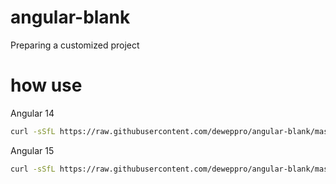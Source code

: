 # angular-blank
Preparing a customized project

# how use

Angular 14
```bash
curl -sSfL https://raw.githubusercontent.com/deweppro/angular-blank/master/install.sh | sh -s v14
```

Angular 15
```bash
curl -sSfL https://raw.githubusercontent.com/deweppro/angular-blank/master/install.sh | sh -s v15
```

